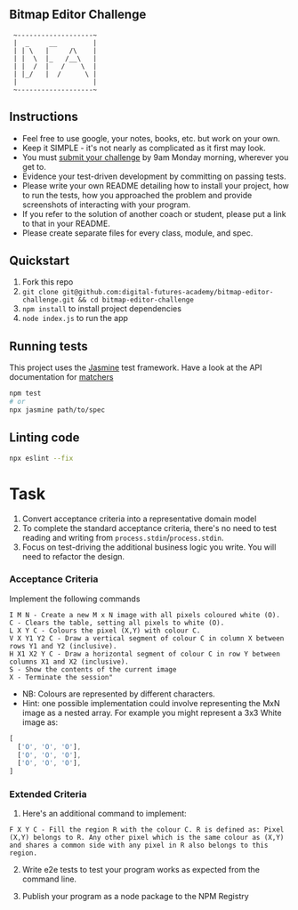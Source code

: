 ## Bitmap Editor Challenge

```
 ~-------------------~
 |  _     __         |
 | | \   |     /\    |
 | |  \  |_   /__\   |
 | |  /  |   /    \  |
 | |_/   |  /      \ |
 |                   |
 ~-------------------~
```

Instructions
---------

* Feel free to use google, your notes, books, etc. but work on your own.
* Keep it SIMPLE - it's not nearly as complicated as it first may look.
* You must [submit your challenge](https://airtable.com/shrUGm2T8TYCFAmjN) by 9am Monday morning, wherever you get to.
* Evidence your test-driven development by committing on passing tests.
* Please write your own README detailing how to install your project, how to run the tests, how you approached the problem and provide screenshots of interacting with your program.
* If you refer to the solution of another coach or student, please put a link to that in your README.
* Please create separate files for every class, module, and spec.

## Quickstart
1. Fork this repo
2. `git clone git@github.com:digital-futures-academy/bitmap-editor-challenge.git && cd bitmap-editor-challenge`
3. `npm install` to install project dependencies
4. `node index.js` to run the app

## Running tests
This project uses the [Jasmine](https://jasmine.github.io/tutorials/your_first_suite.html) test framework. Have a look at the API documentation for [matchers](https://jasmine.github.io/api/edge/matchers.html)
```sh
npm test
# or
npx jasmine path/to/spec
```

## Linting code
```sh
npx eslint --fix
```


# Task

1. Convert acceptance criteria into a representative domain model
2. To complete the standard acceptance criteria, there's no need to test reading and writing from `process.stdin`/`process.stdin`.
4. Focus on test-driving the additional business logic you write. You will need to refactor the design.

### Acceptance Criteria

Implement the following commands
```
I M N - Create a new M x N image with all pixels coloured white (O).
C - Clears the table, setting all pixels to white (O).
L X Y C - Colours the pixel (X,Y) with colour C.
V X Y1 Y2 C - Draw a vertical segment of colour C in column X between rows Y1 and Y2 (inclusive).
H X1 X2 Y C - Draw a horizontal segment of colour C in row Y between columns X1 and X2 (inclusive).
S - Show the contents of the current image
X - Terminate the session"
```

- NB: Colours are represented by different characters.
- Hint: one possible implementation could involve representing the MxN image as a nested array. For example you might represent a 3x3 White image as:
```js
[
  ['O', 'O', 'O'],
  ['O', 'O', 'O'],
  ['O', 'O', 'O'],
]
```

### Extended Criteria

1. Here's an additional command to implement:
```
F X Y C - Fill the region R with the colour C. R is defined as: Pixel (X,Y) belongs to R. Any other pixel which is the same colour as (X,Y) and shares a common side with any pixel in R also belongs to this region.
```

2. Write e2e tests to test your program works as expected from the command line.

3. Publish your program as a node package to the NPM Registry
